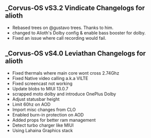 ## _Corvus-OS vS3.2 Vindicate Changelogs for alioth

- Rebased trees on @gustavo trees. Thanks to him. 
- changed to Alioth's Dolby config & enable bass booster for dolby. 
- Fixed an issue where call recording would fail.

## _Corvus-OS vS4.0 Leviathan Changelogs for alioth
- Fixed thermals where main core wont cross 2.74Ghz
- Fixed Native video calling a.k.a VILTE
- Fixed screencast not working
- Update blobs to MIUI 13.0.7
- scrapped moto dolby and introduce OnePlus Dolby
- Adjust statusbar height
- Limit 60hz on AOD
- Import misc changes from CLO
- Enabled burn-in protection on AOD
- Added props for better ram management
- Detect turbo charger like MIUI
- Using Lahaina Graphics stack
